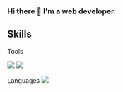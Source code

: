 ### Hi there 👋 I'm a web developer.


## Skills

Tools

<img src="https://img.shields.io/badge/Github-181717?style=flat-square&logo=Github&logoColor=white"/>
<img src="https://img.shields.io/badge/SpringBoot-6DB33F?style=flat-square&logo=SpringBoot&logoColor=white"/>

Languages
<img src="https://img.shields.io/badge/Github-181717?style=flat-square&logo=Github&logoColor=white"/>


<!--
**yujin9747/yujin9747** is a ✨ _special_ ✨ repository because its `README.md` (this file) appears on your GitHub profile.

Here are some ideas to get you started:

- 🔭 I’m currently working on ...
- 🌱 I’m currently learning ...
- 👯 I’m looking to collaborate on ...
- 🤔 I’m looking for help with ...
- 💬 Ask me about ...
- 📫 How to reach me: ...
- 😄 Pronouns: ...
- ⚡ Fun fact: ...
-->
